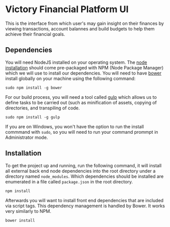 # Victory Financial Platform UI
This is the interface from which user's may gain insight on their finances by viewing transactions, account balannes and build budgets to help them achieve their financial goals.

## Dependencies
You will need NodeJS installed on your operating system. The [node installation](https://nodejs.org/en/download/package-manager/) should come pre-packaged with NPM (Node Package Manager) which we will use to install our dependencies. You will need to have [bower](https://github.com/bower/bower) install globally on your machine using the following command:
```
sudo npm install -g bower
```
For our build process, you will need a tool called [gulp](https://github.com/gulpjs) which allows us to define tasks to be carried out (such as minification of assets, copying of directories, and transpiling of code.
```
sudo npm install -g gulp
```
If you are on Windows, you won't have the option to run the install commmand with `sudo`, so you will need to run your command prommpt in Administrator mode.

## Installation
To get the project up and running, run the following command, it will install all external back end node dependencies into the root directory under a directory named `node_modules`. Which dependencies should be installed are enumerated in a file called `package.json` in the root directory.
```
npm install
```
Afterwards you will want to install front end dependencies that are included via script tags. This dependency management is handled by Bower. It works very similarly to NPM.
```
bower install
```

